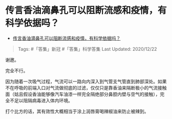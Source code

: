 # 传言香油滴鼻孔可以阻断流感和疫情，有科学依据吗？

- [传言香油滴鼻孔可以阻断流感和疫情，有科学依据吗？](https://www.zhihu.com/question/367829391/answer/987656557)

>Tags: #「答集」新冠 #「答集」科学答集 
>Last Updated: 2020/12/22

谢邀。

完全不行。

因为随着一次吸气过程，气流可以一路向内深入到气管支气管直到肺部深处。如果不在呼吸的前端入口对气流做彻底的过滤，仅仅只是靠香油来隔断极小的气流接触面（姑且假设香油能够像汽车油漆一样完全隔绝部分鼻腔内壁与空气的接触），完全不足以阻隔病毒进入体内环境。

打个比方的话，其有效性大概相当于涂上润唇膏喝辣椒油来防止被辣到。

  